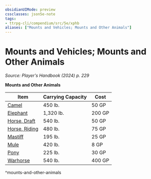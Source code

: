 ```yaml
---
obsidianUIMode: preview
cssclasses: json5e-note
tags:
- ttrpg-cli/compendium/src/5e/xphb
aliases: ["Mounts and Vehicles; Mounts and Other Animals"]
---
```

# Mounts and Vehicles; Mounts and Other Animals
*Source: Player's Handbook (2024) p. 229* 

**Mounts and Other Animals**

| Item | Carrying Capacity | Cost |
|------|-------------------|------|
| [Camel](Misc%20Files/CLI/compendium/items/camel-xphb.md) | 450 lb. | 50 GP |
| [Elephant](Misc%20Files/CLI/compendium/items/elephant-xphb.md) | 1,320 lb. | 200 GP |
| [Horse, Draft](Misc%20Files/CLI/compendium/items/draft-horse-xphb.md) | 540 lb. | 50 GP |
| [Horse, Riding](Misc%20Files/CLI/compendium/items/riding-horse-xphb.md) | 480 lb. | 75 GP |
| [Mastiff](Misc%20Files/CLI/compendium/items/mastiff-xphb.md) | 195 lb. | 25 GP |
| [Mule](Misc%20Files/CLI/compendium/items/mule-xphb.md) | 420 lb. | 8 GP |
| [Pony](Misc%20Files/CLI/compendium/items/pony-xphb.md) | 225 lb. | 30 GP |
| [Warhorse](Misc%20Files/CLI/compendium/items/warhorse-xphb.md) | 540 lb. | 400 GP |
^mounts-and-other-animals